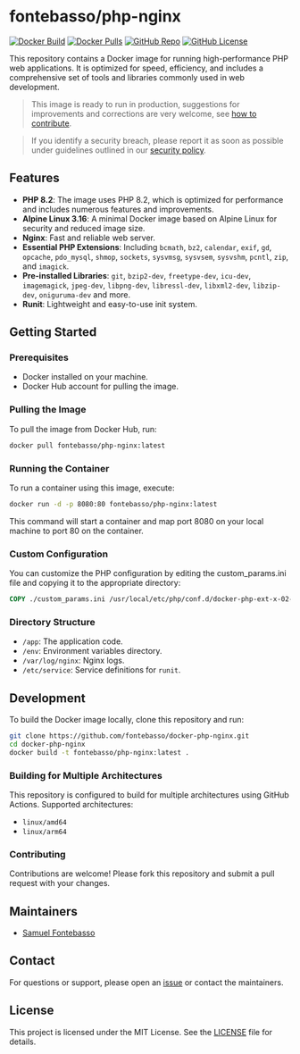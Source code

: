 # fontebasso/php-nginx

[![Docker Build](https://github.com/fontebasso/docker-php-nginx/workflows/docker/badge.svg)](https://github.com/fontebasso/docker-php-nginx/actions?query=workflow%3Adocker)
[![Docker Pulls](https://img.shields.io/docker/pulls/fontebasso/php-nginx)](https://hub.docker.com/r/fontebasso/php-nginx)
[![GitHub Repo](https://img.shields.io/badge/github-repo-yellowgreen)](https://github.com/fontebasso/docker-php-nginx)
[![GitHub License](https://img.shields.io/github/license/fontebasso/docker-php-nginx)](https://github.com/fontebasso/docker-php-nginx/blob/main/LICENSE)

This repository contains a Docker image for running high-performance PHP web applications. It is optimized for speed, efficiency, and includes a comprehensive set of tools and libraries commonly used in web development.

> This image is ready to run in production, suggestions for improvements and corrections are very welcome, see [how to contribute](CONTRIBUTING.md).

> If you identify a security breach, please report it as soon as possible under guidelines outlined in our [security policy](SECURITY.md).

## Features

- **PHP 8.2**: The image uses PHP 8.2, which is optimized for performance and includes numerous features and improvements.
- **Alpine Linux 3.16**: A minimal Docker image based on Alpine Linux for security and reduced image size.
- **Nginx**: Fast and reliable web server.
- **Essential PHP Extensions**: Including `bcmath`, `bz2`, `calendar`, `exif`, `gd`, `opcache`, `pdo_mysql`, `shmop`, `sockets`, `sysvmsg`, `sysvsem`, `sysvshm`, `pcntl`, `zip`, and `imagick`.
- **Pre-installed Libraries**: `git`, `bzip2-dev`, `freetype-dev`, `icu-dev`, `imagemagick`, `jpeg-dev`, `libpng-dev`, `libressl-dev`, `libxml2-dev`, `libzip-dev`, `oniguruma-dev` and more.
- **Runit**: Lightweight and easy-to-use init system.

## Getting Started

### Prerequisites

- Docker installed on your machine.
- Docker Hub account for pulling the image.

### Pulling the Image

To pull the image from Docker Hub, run:

```bash
docker pull fontebasso/php-nginx:latest
```
### Running the Container

To run a container using this image, execute:

```bash
docker run -d -p 8080:80 fontebasso/php-nginx:latest
```

This command will start a container and map port 8080 on your local machine to port 80 on the container.

### Custom Configuration

You can customize the PHP configuration by editing the custom_params.ini file and copying it to the appropriate directory:

```dockerfile
COPY ./custom_params.ini /usr/local/etc/php/conf.d/docker-php-ext-x-02-custom-params.ini
```

### Directory Structure

- `/app`: The application code.
- `/env`: Environment variables directory.
- `/var/log/nginx`: Nginx logs.
- `/etc/service`: Service definitions for `runit`.

## Development

To build the Docker image locally, clone this repository and run:

```bash
git clone https://github.com/fontebasso/docker-php-nginx.git
cd docker-php-nginx
docker build -t fontebasso/php-nginx:latest .
```

### Building for Multiple Architectures

This repository is configured to build for multiple architectures using GitHub Actions. Supported architectures:

- `linux/amd64`
- `linux/arm64`

### Contributing

Contributions are welcome! Please fork this repository and submit a pull request with your changes.

## Maintainers

- [Samuel Fontebasso](https://github.com/fontebasso)

## Contact

For questions or support, please open an [issue](https://github.com/fontebasso/docker-php-nginx/issues) or contact the maintainers.

## License

This project is licensed under the MIT License. See the [LICENSE](LICENSE) file for details.
